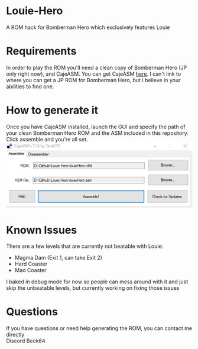 # Louie-Hero
A ROM hack for Bomberman Hero which exclusively features Louie

# Requirements
In order to play the ROM you'll need a clean copy of Bomberman Hero (JP only right now), and CajeASM. You can get CajeASM [here](https://www.romhacking.net/utilities/1085/). I can't link to where you can get a JP ROM for Bomberman Hero, but I believe in your abilities to find one.

# How to generate it
Once you have CajeASM installed, launch the GUI and specify the path of your clean Bomberman Hero ROM and the ASM included in this repository. Click assemble and you're all set.
![](./Screenshots/CajeASM.png)

# Known Issues
There are a few levels that are currently not beatable with Louie:
- Magma Dam (Exit 1, can take Exit 2)
- Hard Coaster
- Mad Coaster

I baked in debug mode for now so people can mess around with it and just skip the unbeatable levels, but currently working on fixing those issues

# Questions
If you have questions or need help generating the ROM, you can contact me directly  
Discord Beck64
